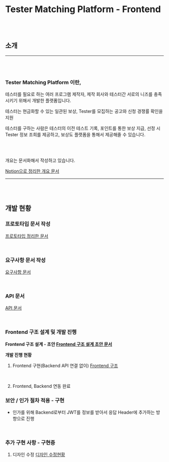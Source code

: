 # Tester Matching Platform - Frontend
<br>
<br>

## 소개

---

<br>
<br>

### Tester Matching Platform 이란,

테스터를 필요로 하는 여러 프로그램 제작자, 제작 회사와 테스터간 서로의 니즈를 충족시키기 위해서 개발한 플랫폼입니다.

테스터는 현금화할 수 있는 일관된 보상, Tester를 모집하는 공고와 신청 경쟁률 확인을 지원

테스터를 구하는 사람은 테스터의 이전 테스트 기록, 포인트를 통한 보상 지급, 선정 시 Tester 정보 조희를 제공하고, 보상도 플랫폼을 통해서 제공해줄 수 있습니다.

<br>
<br>

개요는 문서화해서 작성하고 있습니다.

[Notion으로 정리한 개요 문서](https://www.notion.so/kukjun/6378aad79254427b9b95f8a842eb17bc)

---

<br>
<br>

## 개발 현황

### 프로토타입 문서 작성

[프로토타입 정리한 문서](https://www.notion.so/kukjun/Prototype-f491e6edd8c04ffaa56b3872a3248536)

<br>

### 요구사항 문서 작성

[요구사항 문서](https://www.notion.so/kukjun/d696548da742483a9dec0fed9951900f)

<br>

### API 문서

[API 문서](https://www.notion.so/kukjun/API-ac017f3405604a1ca63614e471f9db14)

<br>


### Frontend 구조 설계 및 개발 진행


**Frontend 구조 설계 - 초안 [Frontend 구조 설계 초안 문서](https://kukjun.notion.site/Frontend-fa27b85427844107ad7eb75d2aae8116)**

**개발 진행 현황**
1. Frontend 구현(Backend API 연결 없이) [Frontend 구조](https://www.notion.so/kukjun/Frontend-UI-c7c736c484b742e9bfa10b2628b1ad9e)

<br>

2. Frontend, Backend 연동 완료

### 보안 / 인가 절차 적용 - 구현

* 인가를 위해 Backend로부터 JWT를 정보를 받아서 응답 Header에 추가하는 방향으로 진행

<br>

### 추가 구현 사항 - 구현중

1. 디자인 수정 [디자인 수정현황](https://kukjun.notion.site/Frontend-Design-4d740fdac9af4aa1bc74a57d702e3931)
